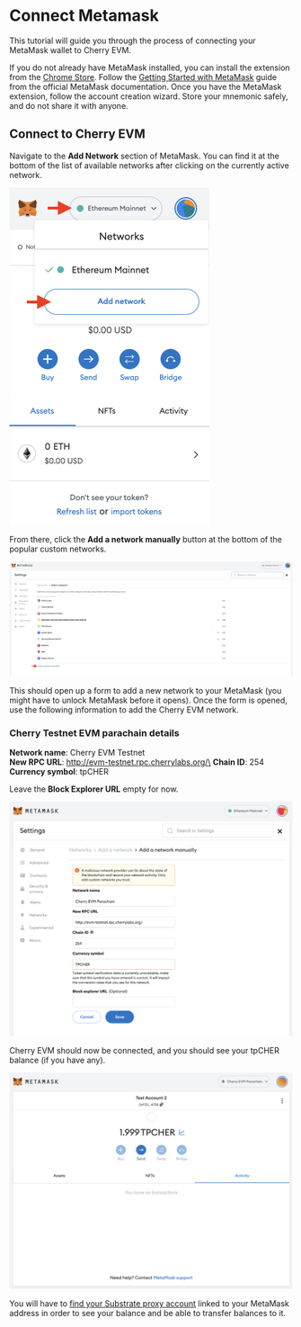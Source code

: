 # Connect Metamask

This tutorial will guide you through the process of connecting your MetaMask wallet to Cherry EVM.

If you do not already have MetaMask installed, you can install the extension from the [Chrome Store](https://chrome.google.com/webstore/detail/metamask/nkbihfbeogaeaoehlefnkodbefgpgknn?hl=en). Follow the [Getting Started with MetaMask](https://support.metamask.io/hc/en-us/articles/360015489531-Getting-Started-With-MetaMask) guide from the official MetaMask documentation. Once you have the MetaMask extension, follow the account creation wizard. Store your mnemonic safely, and do not share it with anyone.

## Connect to Cherry EVM

Navigate to the **Add Network** section of MetaMask. You can find it at the bottom of the list of available networks after clicking on the currently active network.

![Add network](../../../.gitbook/assets/addNetwork.png)

From there, click the **Add a network manually** button at the bottom of the popular custom networks.

![Add custom network](../../../.gitbook/assets/addCustomNetwork.png)

This should open up a form to add a new network to your MetaMask (you might have to unlock MetaMask before it opens). Once the form is opened, use the following information to add the Cherry EVM network.

### Cherry Testnet EVM parachain details

**Network name**: Cherry EVM Testnet\
**New RPC URL**: http://evm-testnet.rpc.cherrylabs.org/\
**Chain ID**: 254\
**Currency symbol**: tpCHER

Leave the **Block Explorer URL** empty for now.

![Custom network information](../../../.gitbook/assets/metamaskInfo.png)

Cherry EVM should now be connected, and you should see your tpCHER balance (if you have any).

![MetaMask balance](../../../.gitbook/assets/metamaskBalance.png)

You will have to [find your Substrate proxy account](account-mapping.md) linked to your MetaMask address in order to see your balance and be able to transfer balances to it.
